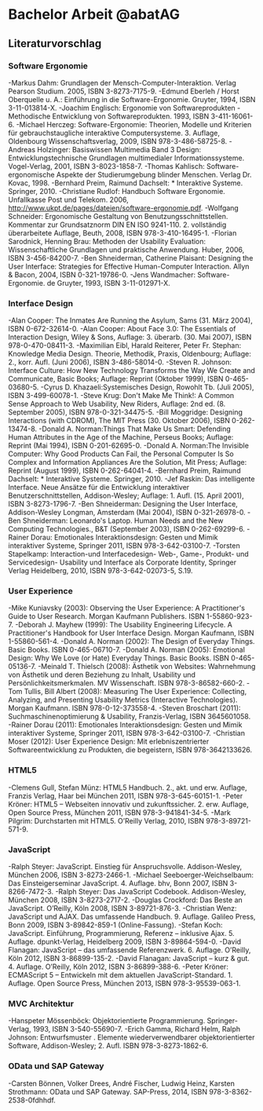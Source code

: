 Bachelor Arbeit @abatAG
==

## Literaturvorschlag
### Software Ergonomie
-Markus Dahm: Grundlagen der Mensch-Computer-Interaktion. Verlag Pearson Studium. 2005, ISBN 3-8273-7175-9.
-Edmund Eberleh / Horst Oberquelle u. A.: Einführung in die Software-Ergonomie. Gruyter, 1994, ISBN 3-11-013814-X.
-Joachim Englisch: Ergonomie von Softwareprodukten - Methodische Entwicklung von Softwareprodukten. 1993, ISBN 3-411-16061-6.
-Michael Herczeg: Software-Ergonomie: Theorien, Modelle und Kriterien für gebrauchstaugliche interaktive Computersysteme. 3. Auflage, Oldenbourg Wissenschaftsverlag, 2009, ISBN 978-3-486-58725-8.
-Andreas Holzinger: Basiswissen Multimedia Band 3 Design: Entwicklungstechnische Grundlagen multimedialer Informationssysteme. Vogel-Verlag, 2001, ISBN 3-8023-1858-7.
-Thomas Kahlisch: Software-ergonomische Aspekte der Studierumgebung blinder Menschen. Verlag Dr. Kovac, 1998.
-Bernhard Preim, Raimund Dachselt: * Interaktive Systeme. Springer, 2010.
-Christiane Rudlof: Handbuch Software Ergonomie. Unfallkasse Post und Telekom. 2006, http://www.ukpt.de/pages/dateien/software-ergonomie.pdf.
-Wolfgang Schneider: Ergonomische Gestaltung von Benutzungsschnittstellen. Kommentar zur Grundsatznorm DIN EN ISO 9241-110. 2. vollständig überarbeitete Auflage, Beuth, 2008, ISBN 978-3-410-16495-1.
-Florian Sarodnick, Henning Brau: Methoden der Usability Evaluation: Wissenschaftliche Grundlagen und praktische Anwendung. Huber, 2006, ISBN 3-456-84200-7.
-Ben Shneiderman, Catherine Plaisant: Designing the User Interface: Strategies for Effective Human-Computer Interaction. Allyn & Bacon, 2004, ISBN 0-321-19786-0.
-Jens Wandmacher: Software-Ergonomie. de Gruyter, 1993, ISBN 3-11-012971-X.

### Interface Design
-Alan Cooper: The Inmates Are Running the Asylum, Sams (31. März 2004), ISBN 0-672-32614-0.
-Alan Cooper: About Face 3.0: The Essentials of Interaction Design, Wiley & Sons, Auflage: 3. überarb. (30. Mai 2007), ISBN 978-0-470-08411-3.
-Maximilian Eibl, Harald Reiterer, Peter Fr. Stephan: Knowledge Media Design. Theorie, Methodik, Praxis, Oldenbourg; Auflage: 2., korr. Aufl. (Juni 2006), ISBN 3-486-58014-0.
-Steven R. Johnson: Interface Culture: How New Technology Transforms the Way We Create and Communicate, Basic Books; Auflage: Reprint (Oktober 1999), ISBN 0-465-03680-5.
-Cyrus D. Khazaeli:Systemisches Design, Rowohlt Tb. (Juli 2005), ISBN 3-499-60078-1.
-Steve Krug: Don't Make Me Think!: A Common Sense Approach to Web Usability, New Riders, Auflage: 2nd ed. (8. September 2005), ISBN 978-0-321-34475-5.
-Bill Moggridge: Designing Interactions (with CDROM), The MIT Press (30. Oktober 2006), ISBN 0-262-13474-8.
-Donald A. Norman:Things That Make Us Smart: Defending Human Attributes in the Age of the Machine, Perseus Books; Auflage: Reprint (Mai 1994), ISBN 0-201-62695-0.
-Donald A. Norman:The Invisible Computer: Why Good Products Can Fail, the Personal Computer Is So Complex and Information Appliances Are the Solution, Mit Press; Auflage: Reprint (August 1999), ISBN 0-262-64041-4.
-Bernhard Preim, Raimund Dachselt: * Interaktive Systeme. Springer, 2010.
-Jef Raskin: Das intelligente Interface. Neue Ansätze für die Entwicklung interaktiver Benutzerschnittstellen, Addison-Wesley; Auflage: 1. Aufl. (15. April 2001), ISBN 3-8273-1796-7.
-Ben Shneiderman: Designing the User Interface, Addison-Wesley Longman, Amsterdam (Mai 2004), ISBN 0-321-26978-0.
-Ben Shneiderman: Leonardo's Laptop. Human Needs and the New Computing Technologies., B&T (September 2003), ISBN 0-262-69299-6.
-Rainer Dorau: Emotionales Interaktionsdesign: Gesten und Mimik interaktiver Systeme, Springer 2011, ISBN 978-3-642-03100-7.
-Torsten Stapelkamp: Interaction-und Interfacedesign- Web-, Game-, Produkt- und Servicedesign- Usability und Interface als Corporate Identity, Springer Verlag Heidelberg, 2010, ISBN 978-3-642-02073-5, S.19.

### User Experience
-Mike Kuniavsky (2003): Observing the User Experience: A Practitioner's Guide to User Research. Morgan Kaufmann Publishers. ISBN 1-55860-923-7.
-Deborah J. Mayhew (1999): The Usability Engineering Lifecycle. A Practitioner's Handbook for User Interface Design. Morgan Kaufmann, ISBN 1-55860-561-4.
-Donald A. Norman (2002): The Design of Everyday Things. Basic Books. ISBN 0-465-06710-7.
-Donald A. Norman (2005): Emotional Design: Why We Love (or Hate) Everyday Things. Basic Books. ISBN 0-465-05136-7.
-Meinald T. Thielsch (2008): Ästhetik von Websites: Wahrnehmung von Ästhetik und deren Beziehung zu Inhalt, Usability und Persönlichkeitsmerkmalen. MV Wissenschaft. ISBN 978-3-86582-660-2.
-Tom Tullis, Bill Albert (2008): Measuring The User Experience: Collecting, Analyzing, and Presenting Usability Metrics (Interactive Technologies). Morgan Kaufmann. ISBN 978-0-12-373558-4.
-Steven Broschart (2011): Suchmaschinenoptimierung & Usability, Franzis-Verlag, ISBN 3645601058.
-Rainer Dorau (2011): Emotionales Interaktionsdesign: Gesten und Mimik interaktiver Systeme, Springer 2011, ISBN 978-3-642-03100-7.
-Christian Moser (2012): User Experience Design: Mit erlebniszentrierter Softwareentwicklung zu Produkten, die begeistern, ISBN 978-3642133626.

### HTML5
-Clemens Gull, Stefan Münz: HTML5 Handbuch. 2., akt. und erw. Auflage, Franzis Verlag, Haar bei München 2011, ISBN 978-3-645-60151-1.
-Peter Kröner: HTML5 – Webseiten innovativ und zukunftssicher. 2. erw. Auflage, Open Source Press, München 2011, ISBN 978-3-941841-34-5.
-Mark Pilgrim: Durchstarten mit HTML5. O’Reilly Verlag, 2010, ISBN 978-3-89721-571-9.

### JavaScript
-Ralph Steyer: JavaScript. Einstieg für Anspruchsvolle. Addison-Wesley, München 2006, ISBN 3-8273-2466-1.
-Michael Seeboerger-Weichselbaum: Das Einsteigerseminar JavaScript. 4. Auflage. bhv, Bonn 2007, ISBN 3-8266-7472-3.
-Ralph Steyer: Das JavaScript Codebook. Addison-Wesley, München 2008, ISBN 3-8273-2717-2.
-Douglas Crockford: Das Beste an JavaScript. O’Reilly, Köln 2008, ISBN 3-89721-876-3.
-Christian Wenz: JavaScript und AJAX. Das umfassende Handbuch. 9. Auflage. Galileo Press, Bonn 2009, ISBN 3-89842-859-1 (Online-Fassung).
-Stefan Koch: JavaScript. Einführung, Programmierung, Referenz – inklusive Ajax. 5. Auflage. dpunkt-Verlag, Heidelberg 2009, ISBN 3-89864-594-0.
-David Flanagan: JavaScript – das umfassende Referenzwerk. 6. Auflage. O’Reilly, Köln 2012, ISBN 3-86899-135-2.
-David Flanagan: JavaScript – kurz & gut. 4. Auflage. O’Reilly, Köln 2012, ISBN 3-86899-388-6.
-Peter Kröner: ECMAScript 5 – Entwickeln mit dem aktuellen JavaScript-Standard. 1. Auflage. Open Source Press, München 2013, ISBN 978-3-95539-063-1.

### MVC Architektur
-Hanspeter Mössenböck: Objektorientierte Programmierung. Springer-Verlag, 1993, ISBN 3-540-55690-7.
-Erich Gamma, Richard Helm, Ralph Johnson: Entwurfsmuster . Elemente wiederverwendbarer objektorientierter Software, Addison-Wesley; 2. Aufl. ISBN 978-3-8273-1862-6.

### OData und SAP Gateway
-Carsten Bönnen, Volker Drees, André Fischer, Ludwig Heinz, Karsten Strothmann: OData und SAP Gateway. SAP-Press, 2014, ISBN 978-3-8362-2538-0fdhhdf.
